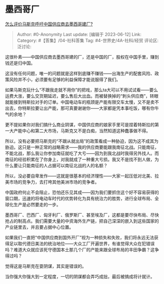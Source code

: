 # 墨西哥厂
[怎么评价马斯克呼吁中国供应商去墨西哥建厂?](https://www.zhihu.com/question/605641206/answer/3069584992)

> Author: #0-Anonymity
> Last update: [编辑于 2023-06-12]
> Link:
> Category: #【答集】/04-社科答集 
> Tag: #4-世界史/4A-社科/经贸
> 评论区:
> 泛讨论:

这很朴素——中国供应商去墨西哥建的厂，还是中国的厂，股权在中国手里，赚到钱还是归中国。

这没有任何问题，唯一的问题就是这样到底赚不赚钱——出海生产的配套风险、政策风险并不小，必须要有足够的利益保障才能说服得了我们。

如果马斯克玩什么“不跟我走就不用你”的把戏，那么ta大可以不用试试看——要么运费大涨，要么交货期延迟，要么售后大出血。而被替换掉的“刺头供应商”，转眼就能接到特斯拉对手的订单。中国电动车的瓶颈是产能有限交车太慢，又不是卖不出去，你特斯拉要让出产能，那可真要谢谢你——大家都是凭本事吃饭，哪有你牛气的余地？

更不提如果你对我们搞什么商业阴谋，中国供应商的娘家手里可是捏着特斯拉的第一大产能中心和第二大市场，马斯克又不是白痴，当然知道这种蠢事做不得。

所以，没有必要把马斯克的“不跟从就出局”的政策看成一种胁迫，因为这不成其为胁迫。这只是一种正常的战略需求——我的供应商要能跟我南征北战。只能南征，不能北战，那么我让你参加南征就吃了大亏——因为到我北战时我得另外找人。而南征的经验积累在了你身上，对我就成了一种重大亏损。我又不是找不到人做，为什么要让只能南征的人占据可以南征北战的人的名额？

所以，没必要自卑发作——这就是很基本的经济理性——大家一起压低对北美、拉美市场的竞争力，去打垮其他美洲市场的竞争者。

中国政府何止不会阻止，恐怕还乐见其成——因为我们要抓住这个好不容易获得的窗口期，迅速的将电动车时代的优势转化为具有统治力的胜势，进行全球布局、全球化生产是必然要走的一步。

墨西哥厂、巴西厂、匈牙利厂、俄罗斯厂、甚至埃及厂，这都是要尽快布局、尽快抢占的制高点。我们需要大量的中资海外生产链，把自己深深的嵌入到这些国家的产业链里去，并且要占据中心位置。

如果我们一直把“中国供应商到国外开厂”视为一种损失和失败，我们将永远无法获得足以取代德日美法的统治地位——大众工厂开遍世界，有谁觉得大众在犯错误吗？难道大众就应该死守德国本土那几个厂的产能来跟全球布局的丰田争霸？这争得过吗？

觉得这是马斯克在耍阴谋，其实是错误的。

当你强大你强大到一定程度，一切的阴谋都会弄巧成拙，最后被搞成将计就计。
